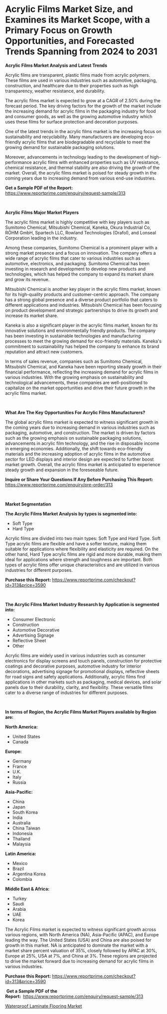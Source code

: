 <p><h1>Acrylic Films Market Size, and Examines its Market Scope, with a Primary Focus on Growth Opportunities, and Forecasted Trends Spanning from 2024 to 2031</h1></p><p><strong>Acrylic Films Market Analysis and Latest Trends</strong></p>
<p><p>Acrylic films are transparent, plastic films made from acrylic polymers. These films are used in various industries such as automotive, packaging, construction, and healthcare due to their properties such as high transparency, weather resistance, and durability.</p><p>The acrylic films market is expected to grow at a CAGR of 2.50% during the forecast period. The key driving factors for the growth of the market include the increasing demand for acrylic films in the packaging industry for food and consumer goods, as well as the growing automotive industry which uses these films for surface protection and decoration purposes.</p><p>One of the latest trends in the acrylic films market is the increasing focus on sustainability and recyclability. Many manufacturers are developing eco-friendly acrylic films that are biodegradable and recyclable to meet the growing demand for sustainable packaging solutions.</p><p>Moreover, advancements in technology leading to the development of high-performance acrylic films with enhanced properties such as UV resistance, chemical resistance, and thermal stability are also driving the growth of the market. Overall, the acrylic films market is poised for steady growth in the coming years due to increasing demand from various end-use industries.</p></p>
<p><strong>Get a Sample PDF of the Report:&nbsp;</strong> <a href="https://www.reportprime.com/enquiry/request-sample/313">https://www.reportprime.com/enquiry/request-sample/313</a></p>
<p>&nbsp;</p>
<p><strong>Acrylic Films Major Market Players</strong></p>
<p><p>The acrylic films market is highly competitive with key players such as Sumitomo Chemical, Mitsubishi Chemical, Kaneka, Okura Industrial Co, RÖHM GmbH, Spartech LLC, Rowland Technologies (Orafol), and Lonseal Corporation leading in the industry. </p><p>Among these companies, Sumitomo Chemical is a prominent player with a strong market presence and a focus on innovation. The company offers a wide range of acrylic films that cater to various industries such as automotive, electronics, and packaging. Sumitomo Chemical has been investing in research and development to develop new products and technologies, which has helped the company to expand its market share and grow its revenue.</p><p>Mitsubishi Chemical is another key player in the acrylic films market, known for its high-quality products and customer-centric approach. The company has a strong global presence and a diverse product portfolio that caters to different applications and industries. Mitsubishi Chemical has been focusing on product development and strategic partnerships to drive its growth and increase its market share.</p><p>Kaneka is also a significant player in the acrylic films market, known for its innovative solutions and environmentally friendly products. The company has been investing in sustainable technologies and manufacturing processes to meet the growing demand for eco-friendly materials. Kaneka's commitment to sustainability has helped the company to enhance its brand reputation and attract new customers.</p><p>In terms of sales revenue, companies such as Sumitomo Chemical, Mitsubishi Chemical, and Kaneka have been reporting steady growth in their financial performance, reflecting the increasing demand for acrylic films in various industries. With the growing emphasis on sustainability and technological advancements, these companies are well-positioned to capitalize on the market opportunities and drive their future growth in the acrylic films market.</p></p>
<p>&nbsp;</p>
<p><strong>What Are The Key Opportunities For Acrylic Films Manufacturers?</strong></p>
<p><p>The global acrylic films market is expected to witness significant growth in the coming years due to increasing demand in various industries such as packaging, automotive, and construction. The market is driven by factors such as the growing emphasis on sustainable packaging solutions, advancements in acrylic film technology, and the rise in disposable income in emerging economies. Additionally, the shift towards eco-friendly materials and the increasing adoption of acrylic films in the automotive sector for LED displays and interior design are expected to further boost market growth. Overall, the acrylic films market is anticipated to experience steady growth and expansion in the foreseeable future.</p></p>
<p><strong>Inquire or Share Your Questions If Any Before Purchasing This Report:</strong> <a href="https://www.reportprime.com/enquiry/pre-order/313">https://www.reportprime.com/enquiry/pre-order/313</a></p>
<p>&nbsp;</p>
<p><strong>Market Segmentation</strong></p>
<p><strong>The Acrylic Films Market Analysis by types is segmented into:</strong></p>
<p><ul><li>Soft Type</li><li>Hard Type</li></ul></p>
<p><p>Acrylic films are divided into two main types: Soft Type and Hard Type. Soft Type acrylic films are flexible and have a softer texture, making them suitable for applications where flexibility and elasticity are required. On the other hand, Hard Type acrylic films are rigid and more durable, making them ideal for applications where strength and toughness are important. Both types of acrylic films offer unique characteristics and are utilized in various industries for different purposes.</p></p>
<p><strong>Purchase this Report:&nbsp;</strong><a href="https://www.reportprime.com/checkout?id=313&price=3590">https://www.reportprime.com/checkout?id=313&price=3590</a></p>
<p>&nbsp;</p>
<p><strong>The Acrylic Films Market Industry Research by Application is segmented into:</strong></p>
<p><ul><li>Consumer Electronic</li><li>Construction</li><li>Automotive Decorative</li><li>Advertising Signage</li><li>Reflective Sheet</li><li>Other</li></ul></p>
<p><p>Acrylic films are widely used in various industries such as consumer electronics for display screens and touch panels, construction for protective coatings and decorative purposes, automotive industry for interior decorations, advertising signage for promotional displays, reflective sheets for road signs and safety applications. Additionally, acrylic films find applications in other markets such as packaging, medical devices, and solar panels due to their durability, clarity, and flexibility. These versatile films cater to a diverse range of industries for different purposes.</p></p>
<p>&nbsp;</p>
<p><strong>In terms of Region, the Acrylic Films Market Players available by Region are:</strong></p>
<p>
    <p> <strong> North America: </strong>
        <ul>
            <li>United States</li>
            <li>Canada</li>
        </ul>
        </p> 
    <p> <strong> Europe: </strong>
        <ul>
            <li>Germany</li>
            <li>France</li>
            <li>U.K.</li>
            <li>Italy</li>
            <li>Russia</li>
        </ul>
        </p> 
    <p> <strong> Asia-Pacific: </strong>
        <ul>
            <li>China</li>
            <li>Japan</li>
            <li>South Korea</li>
            <li>India</li>
            <li>Australia</li>
            <li>China Taiwan</li>
            <li>Indonesia</li>
            <li>Thailand</li>
            <li>Malaysia</li>
        </ul>
        </p> 
    <p> <strong> Latin America: </strong>
        <ul>
            <li>Mexico</li>
            <li>Brazil</li>
            <li>Argentina Korea</li>
            <li>Colombia</li>
        </ul>
        </p> 
    <p> <strong> Middle East & Africa: </strong>
        <ul>
            <li>Turkey</li>
            <li>Saudi</li>
            <li>Arabia</li>
            <li>UAE</li>
            <li>Korea</li>
        </ul>
    </p>
    </p>
<p><p>The Acrylic Films market is expected to witness significant growth across various regions, with North America (NA), Asia-Pacific (APAC), and Europe leading the way. The United States (USA) and China are also poised for growth in this market. NA is anticipated to dominate the market with a market share percent valuation of 35%, closely followed by APAC at 30%, Europe at 25%, USA at 7%, and China at 3%. These regions are projected to drive the market forward due to increasing demand for acrylic films in various industries.</p></p>
<p><strong>Purchase this Report: </strong><a href="https://www.reportprime.com/checkout?id=313&price=3590">https://www.reportprime.com/checkout?id=313&price=3590</a></p>
<p>&nbsp;<strong>Get a Sample PDF of the Report:&nbsp;&nbsp;</strong><a href="https://www.reportprime.com/enquiry/request-sample/313">https://www.reportprime.com/enquiry/request-sample/313</a></p>
<p><strong></strong></p>
<p><p><a href="https://github.com/Alonsoolds3wq1d81czn8rbol/Market-Research-Report-List-1/blob/main/waterproof-laminate-flooring-market.md">Waterproof Laminate Flooring Market</a></p></p>